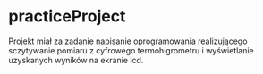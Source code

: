 # practiceProject
Projekt miał za zadanie napisanie oprogramowania realizującego sczytywanie pomiaru z cyfrowego termohigrometru i wyświetlanie uzyskanych wyników na ekranie lcd.
